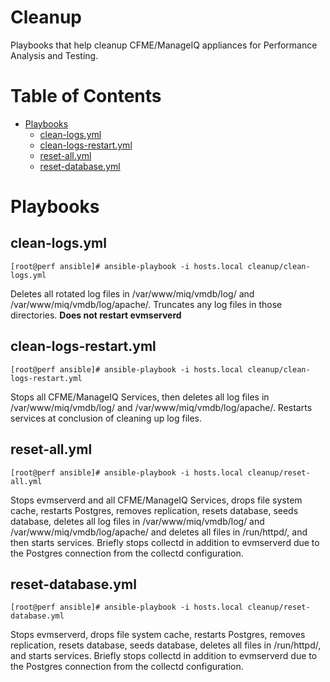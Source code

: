 # Cleanup

Playbooks that help cleanup CFME/ManageIQ appliances for Performance Analysis and Testing.

**Table of Contents**
========
- [Playbooks](#playbooks)
  - [clean-logs.yml](#clean-logsyml)
  - [clean-logs-restart.yml](#clean-logs-restartyml)
  - [reset-all.yml](#reset-all)
  - [reset-database.yml](#reset-databaseyml)

# Playbooks

## clean-logs.yml
```
[root@perf ansible]# ansible-playbook -i hosts.local cleanup/clean-logs.yml
```
Deletes all rotated log files in /var/www/miq/vmdb/log/ and /var/www/miq/vmdb/log/apache/. Truncates any log files in those directories.  **Does not restart evmserverd**

## clean-logs-restart.yml
```
[root@perf ansible]# ansible-playbook -i hosts.local cleanup/clean-logs-restart.yml
```
Stops all CFME/ManageIQ Services, then deletes all log files in /var/www/miq/vmdb/log/ and /var/www/miq/vmdb/log/apache/.  Restarts services at conclusion of cleaning up log files.

## reset-all.yml
```
[root@perf ansible]# ansible-playbook -i hosts.local cleanup/reset-all.yml
```
Stops evmserverd and all CFME/ManageIQ Services, drops file system cache, restarts Postgres, removes replication, resets database, seeds database, deletes all log files in /var/www/miq/vmdb/log/ and /var/www/miq/vmdb/log/apache/ and deletes all files in /run/httpd/, and then starts services.  Briefly stops collectd in addition to evmserverd due to the Postgres connection from the collectd configuration.

## reset-database.yml
```
[root@perf ansible]# ansible-playbook -i hosts.local cleanup/reset-database.yml
```
Stops evmserverd, drops file system cache, restarts Postgres, removes replication, resets database, seeds database, deletes all files in /run/httpd/, and starts services.  Briefly stops collectd in addition to evmserverd due to the Postgres connection from the collectd configuration.
